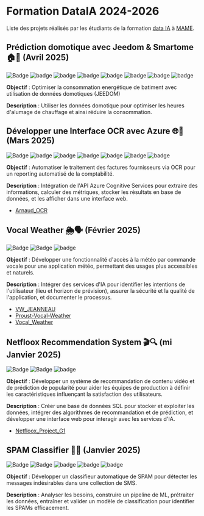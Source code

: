 # Formation DataIA 2024-2026

Liste des projets réalisés par les étudiants de la formation [data IA](https://gretaformation.ac-orleans-tours.fr/formation/developpeurse-en-intelligence-artificielle-ia) à [MAME](https://mame-tours.com/).

## Prédiction domotique avec Jeedom & Smartome 🏠🔮 (Avril 2025)
![Badge](https://img.shields.io/badge/github-%23181717?logo=github)
![badge](https://img.shields.io/badge/python-white?logo=python&logoColor=white&color=%233776AB)
![badge](https://img.shields.io/badge/python_Framework-FastAPI-white?logo=python&logoColor=white&color=%2305998b)
![badge](https://img.shields.io/badge/postgresql-white?logo=postgresql&logoColor=white&color=%234169E1)
![badge](https://img.shields.io/badge/Docker-white?logo=docker&logoColor=white&color=%232496ED)
![badge](https://img.shields.io/badge/Discord-white?logo=discord&logoColor=white&color=%235865F2)
![badge](https://img.shields.io/badge/D3js-white?logo=d3&logoColor=white&color=%23F9A03C)
![badge](https://img.shields.io/badge/JSON-white?logo=json&logoColor=white&color=%23000000)

**Objectif** : Optimiser la consommation energétique de batiment avec utilisation de données domotiques (JEEDOM)

**Description** : Utiliser les données domotique pour optimiser les heures d'alumage de chauffage et ainsi réduire la consommation.

## Développer une Interface OCR avec Azure 🌐🤝 (Mars 2025)
![Badge](https://img.shields.io/badge/github-%23181717?logo=github)
![badge](https://img.shields.io/badge/python-white?logo=python&logoColor=white&color=%233776AB)
![badge](https://img.shields.io/badge/python_Framework-FastAPI-white?logo=python&logoColor=white&color=%2305998b)
![badge](https://img.shields.io/badge/postgresql-white?logo=postgresql&logoColor=white&color=%234169E1)
![badge](https://img.shields.io/badge/Azure_Vision-white?color=%230072c6)
![badge](https://img.shields.io/badge/tesseract-white?logoColor=white&color=black)
![badge](https://img.shields.io/badge/FastAPI-white?logo=fastapi&logoColor=white&color=%23009688)

**Objectif** : Automatiser le traitement des factures fournisseurs via OCR pour un reporting automatisé de la comptabilité.

**Description** : Intégration de l'API Azure Cognitive Services pour extraire des informations, calculer des métriques, stocker les résultats en base de données, et les afficher dans une interface web.  

- [Arnaud_OCR](https://github.com/data-IA-2024/Arnaud_OCR)

## Vocal Weather 🌦️🗣️ (Février 2025)
![Badge](https://img.shields.io/badge/github-%23181717?logo=github)
![Badge](https://camo.githubusercontent.com/948775c5d78b009138dc214a6d2f97f96b5182f3969346ad29474fbbe0f547a0/68747470733a2f2f696d672e736869656c64732e696f2f62616467652f507974686f6e2d3337373641423f6c6f676f3d707974686f6e266c6f676f436f6c6f723d666666)
![badge](https://img.shields.io/badge/Azure-white?color=%230072c6)  

**Objectif** : Développer une fonctionnalité d'accès à la météo par commande vocale pour une application météo, permettant des usages plus accessibles et naturels.

**Description** : Intégrer des services d'IA pour identifier les intentions de l'utilisateur (lieu et horizon de prévision), assurer la sécurité et la qualité de l'application, et documenter le processus.

- [VW_JEANNEAU](https://github.com/data-IA-2024/VW_JEANNEAU)
- [Proust-Vocal-Weather](https://github.com/data-IA-2024/Proust-Vocal-Weather)
- [Vocal_Weather](https://github.com/data-IA-2024/Vocal_Weather)


## Netfloox Recommendation System 🎬🔍 (mi Janvier 2025)
![Badge](https://img.shields.io/badge/github-%23181717?logo=github)
![Badge](https://camo.githubusercontent.com/948775c5d78b009138dc214a6d2f97f96b5182f3969346ad29474fbbe0f547a0/68747470733a2f2f696d672e736869656c64732e696f2f62616467652f507974686f6e2d3337373641423f6c6f676f3d707974686f6e266c6f676f436f6c6f723d666666)
![badge](https://img.shields.io/badge/postgresql-white?logo=postgresql&logoColor=white&color=%234169E1)

**Objectif** : Développer un système de recommandation de contenu vidéo et de prédiction de popularité pour aider les équipes de production à définir les caractéristiques influençant la satisfaction des utilisateurs.

**Description** : Créer une base de données SQL pour stocker et exploiter les données, intégrer des algorithmes de recommandation et de prédiction, et développer une interface web pour interagir avec les services d'IA.

- [Netfloox_Project_G1](https://github.com/data-IA-2024/Netfloox_Project_G1)


## SPAM Classifier 📧🚫 (Janvier 2025) 
![Badge](https://img.shields.io/badge/github-%23181717?logo=github)
![Badge](https://camo.githubusercontent.com/948775c5d78b009138dc214a6d2f97f96b5182f3969346ad29474fbbe0f547a0/68747470733a2f2f696d672e736869656c64732e696f2f62616467652f507974686f6e2d3337373641423f6c6f676f3d707974686f6e266c6f676f436f6c6f723d666666)
![badge](https://img.shields.io/badge/postgresql-white?logo=postgresql&logoColor=white&color=%234169E1)
![badge](https://img.shields.io/badge/Streamlit-white?logo=streamlit&logoColor=white&color=%23FF4B4B)
![badge](https://img.shields.io/badge/Jupyter-white?logo=jupyter&logoColor=white&color=%23F37626)

**Objectif** : Développer un classifieur automatique de SPAM pour détecter les messages indésirables dans une collection de SMS.

**Description** : Analyser les besoins, construire un pipeline de ML, prétraiter les données, entraîner et valider un modèle de classification pour identifier les SPAMs efficacement.



